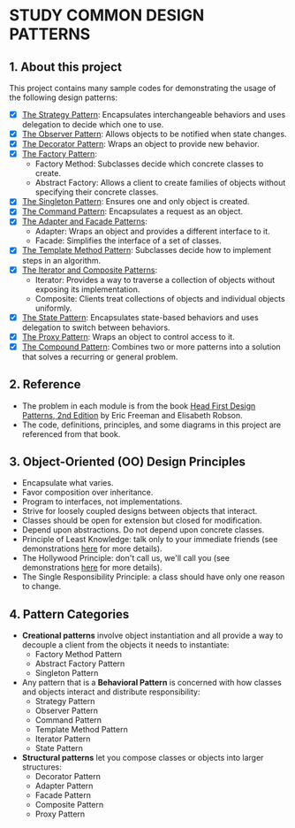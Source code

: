 # STUDY COMMON DESIGN PATTERNS

## 1. About this project
This project contains many sample codes for demonstrating the usage of the following design patterns:

- [x] [The Strategy Pattern](./01-strategy/README.md): Encapsulates interchangeable behaviors and uses delegation to decide which one to use.
- [x] [The Observer Pattern](./02-observer/README.md): Allows objects to be notified when state changes.
- [x] [The Decorator Pattern](./03-decorator/README.md): Wraps an object to provide new behavior.
- [x] [The Factory Pattern](./04-factory/README.md):
  - Factory Method: Subclasses decide which concrete classes to create.
  - Abstract Factory: Allows a client to create families of objects without specifying their concrete classes.
- [x] [The Singleton Pattern](./05-singleton/README.md): Ensures one and only object is created.
- [x] [The Command Pattern](./06-command/README.md): Encapsulates a request as an object.
- [x] [The Adapter and Facade Patterns](./07-adapter-facade/README.md):
  - Adapter: Wraps an object and provides a different interface to it.
  - Facade: Simplifies the interface of a set of classes.
- [x] [The Template Method Pattern](./08-template-method/README.md): Subclasses decide how to implement steps in an algorithm.
- [x] [The Iterator and Composite Patterns](./09-iterator-composite/README.md):
  - Iterator: Provides a way to traverse a collection of objects without exposing its implementation.
  - Composite: Clients treat collections of objects and individual objects uniformly.
- [x] [The State Pattern](./10-state/README.md): Encapsulates state-based behaviors and uses delegation to switch between behaviors.
- [x] [The Proxy Pattern](./11-proxy/README.md): Wraps an object to control access to it.
- [x] [The Compound Pattern](./12-compound/README.md): Combines two or more patterns into a solution that solves a recurring or general problem.

## 2. Reference
- The problem in each module is from the book [Head First Design Patterns, 2nd Edition](https://www.oreilly.com/library/view/head-first-design/9781492077992/) by Eric Freeman and Elisabeth Robson.
- The code, definitions, principles, and some diagrams in this project are referenced from that book.

## 3. Object-Oriented (OO) Design Principles
- Encapsulate what varies.
- Favor composition over inheritance.
- Program to interfaces, not implementations.
- Strive for loosely coupled designs between objects that interact.
- Classes should be open for extension but closed for modification.
- Depend upon abstractions. Do not depend upon concrete classes.
- Principle of Least Knowledge: talk only to your immediate friends (see demonstrations [here](./07-adapter-facade/README.md) for more details).
- The Hollywood Principle: don't call us, we'll call you (see demonstrations [here](./08-template-method/README.md) for more details).
- The Single Responsibility Principle: a class should have only one reason to change.

## 4. Pattern Categories
- **Creational patterns** involve object instantiation and all provide a way to decouple a client from the objects it needs to instantiate:
  - Factory Method Pattern
  - Abstract Factory Pattern
  - Singleton Pattern
- Any pattern that is a **Behavioral Pattern** is concerned with how classes and objects interact and distribute responsibility:
  - Strategy Pattern
  - Observer Pattern
  - Command Pattern
  - Template Method Pattern
  - Iterator Pattern
  - State Pattern
- **Structural patterns** let you compose classes or objects into larger structures:
  - Decorator Pattern
  - Adapter Pattern
  - Facade Pattern
  - Composite Pattern
  - Proxy Pattern
